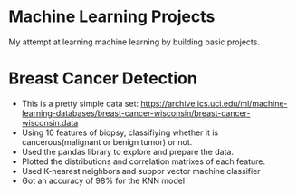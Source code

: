 # Machine Learning Projects
My attempt at learning machine learning by building basic projects.

# Breast Cancer Detection
- This is a pretty simple data set: https://archive.ics.uci.edu/ml/machine-learning-databases/breast-cancer-wisconsin/breast-cancer-wisconsin.data
- Using 10 features of biopsy, classifiying whether it is cancerous(malignant or benign tumor) or not. 
- Used the pandas library to explore and prepare the data. 
- Plotted the distributions and correlation matrixes of each feature.
- Used K-nearest neighbors and suppor vector machine classifier
- Got an accuracy of 98% for the KNN model
